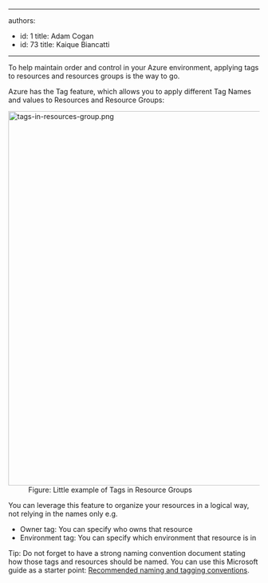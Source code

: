 

---
authors:
  - id: 1
    title: Adam Cogan
  - id: 73
    title: Kaique Biancatti
---




<span class='intro'> <p>To help maintain order and control in your Azure environment, applying tags to resources and resources groups is the way to go.</p><p>Azure has the Tag feature, which allows you to apply different Tag Names and values to Resources and Resource Groups&#58;​<br></p> </span>

<dl class="image"><dt><img src="/PublishingImages/tags-in-resources-group.png" alt="tags-in-resources-group.png" style="width&#58;750px;" /></dt><dd>Figure&#58; Little example of Tags in Resource Groups</dd></dl>
<p>You can leverage this feature to organize your resources in a logical way, not relying in the names only e.g.<br></p><ul><li>Owner tag&#58; You can specify who owns that resource</li><li>Environment tag&#58; You can specify which environment that resource is in</li></ul><p>Tip&#58; Do not forget to have a strong naming convention document stating how those tags and resources should be named. You can use this Microsoft guide as a starter point&#58; 
   <a href="https&#58;//docs.microsoft.com/en-us/azure/cloud-adoption-framework/ready/azure-best-practices/naming-and-tagging">Recommended naming and tagging conventions</a>​.<br></p>


